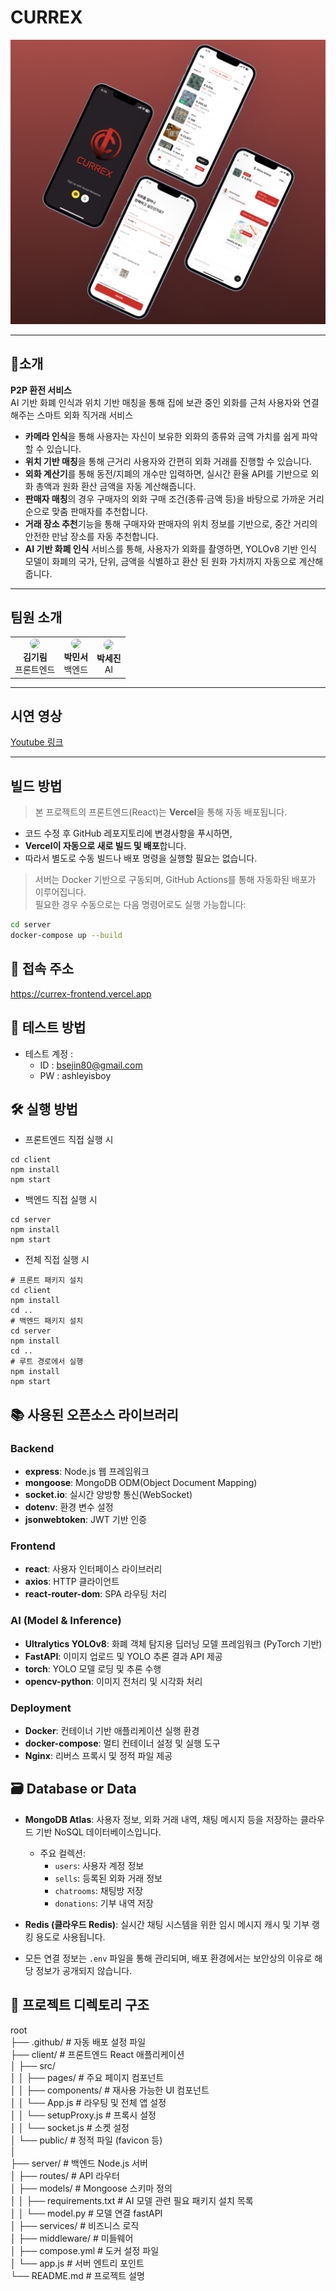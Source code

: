 # **CURREX**

<div align="center">
  <img src="https://github.com/Capstone-infinite-challenge/Currex/blob/main/Shot.png?raw=true" alt="CURREX Image" />
</div>

---

## **📜소개**

**P2P 환전 서비스**  
AI 기반 화폐 인식과 위치 기반 매칭을 통해 집에 보관 중인 외화를 근처 사용자와 연결해주는 스마트 외화 직거래 서비스

- **카메라 인식**을 통해 사용자는 자신이 보유한 외화의 종류와 금액 가치를 쉽게 파악할 수 있습니다.
- **위치 기반 매칭**을 통해 근거리 사용자와 간편히 외화 거래를 진행할 수 있습니다.
- **외화 계산기**를 통해 동전/지폐의 개수만 입력하면, 실시간 환율 API를 기반으로 외화 총액과 원화 환산 금액을 자동 계산해줍니다.
- **판매자 매칭**의 경우 구매자의 외화 구매 조건(종류·금액 등)을 바탕으로 가까운 거리 순으로 맞춤 판매자를 추천합니다.
- **거래 장소 추천**기능을 통해 구매자와 판매자의 위치 정보를 기반으로, 중간 거리의 안전한 만남 장소를 자동 추천합니다.
- **AI 기반 화폐 인식** 서비스를 통해, 사용자가 외화를 촬영하면, YOLOv8 기반 인식 모델이 화폐의 국가, 단위, 금액을 식별하고 환산 된 원화 가치까지 자동으로 계산해줍니다.
---


## **팀원 소개**

<div align="center">
 <table>
  <tr>
    <td align="center">
      <img src="https://avatars.githubusercontent.com/gilmeee" width="100px;" style="border-radius:50%"><br />
      <strong>김기림</strong><br />
      프론트엔드
    </td>
    <td align="center">
      <img src="https://avatars.githubusercontent.com/m2nsp" width="100px;" style="border-radius:50%"><br />
      <strong>박민서</strong><br />
      백엔드
    </td>
    <td align="center">
      <img src="https://avatars.githubusercontent.com/sejin-cpding" width="100px;" style="border-radius:50%"><br />
      <strong>박세진</strong><br />
      AI
    </td>
  </tr>
</table>
</div>

---

## **시연 영상**

[Youtube 링크](https://www.youtube.com/watch?v=Emd5smV7NlU&t=204s)

---

## 빌드 방법
> 본 프로젝트의 프론트엔드(React)는 **Vercel**을 통해 자동 배포됩니다.

- 코드 수정 후 GitHub 레포지토리에 변경사항을 푸시하면,
- **Vercel이 자동으로 새로 빌드 및 배포**합니다.
- 따라서 별도로 수동 빌드나 배포 명령을 실행할 필요는 없습니다.


> 서버는 Docker 기반으로 구동되며, GitHub Actions를 통해 자동화된 배포가 이루어집니다.  
> 필요한 경우 수동으로는 다음 명령어로도 실행 가능합니다:

```bash
cd server
docker-compose up --build
```

## 🔗 접속 주소
https://currex-frontend.vercel.app

## 🧪 테스트 방법
- 테스트 계정 : 
  - ID : bsejin80@gmail.com
  - PW : ashleyisboy

## **🛠 실행 방법**

- 프론트엔드 직접 실행 시
```
cd client
npm install
npm start     
```
- 백엔드 직접 실행 시
```
cd server
npm install
npm start
```
- 전체 직접 실행 시
```
# 프론트 패키지 설치
cd client
npm install
cd ..
# 백엔드 패키지 설치
cd server
npm install
cd ..
# 루트 경로에서 실행
npm install
npm start
```

## 📚 사용된 오픈소스 라이브러리
### Backend
- **express**: Node.js 웹 프레임워크
- **mongoose**: MongoDB ODM(Object Document Mapping)
- **socket.io**: 실시간 양방향 통신(WebSocket)
- **dotenv**: 환경 변수 설정
- **jsonwebtoken**: JWT 기반 인증

### Frontend
- **react**: 사용자 인터페이스 라이브러리
- **axios**: HTTP 클라이언트
- **react-router-dom**: SPA 라우팅 처리

### AI (Model & Inference)
- **Ultralytics YOLOv8**: 화폐 객체 탐지용 딥러닝 모델 프레임워크 (PyTorch 기반)
- **FastAPI**: 이미지 업로드 및 YOLO 추론 결과 API 제공
- **torch**: YOLO 모델 로딩 및 추론 수행
- **opencv-python**: 이미지 전처리 및 시각화 처리

### Deployment
- **Docker**: 컨테이너 기반 애플리케이션 실행 환경
- **docker-compose**: 멀티 컨테이너 설정 및 실행 도구
- **Nginx**: 리버스 프록시 및 정적 파일 제공

## 🗃 Database or Data 

- **MongoDB Atlas**: 사용자 정보, 외화 거래 내역, 채팅 메시지 등을 저장하는 클라우드 기반 NoSQL 데이터베이스입니다.
  - 주요 컬렉션:
    - `users`: 사용자 계정 정보
    - `sells`: 등록된 외화 거래 정보
    - `chatrooms`: 채팅방 저장
    - `donations`: 기부 내역 저장
- **Redis (클라우드 Redis)**: 실시간 채팅 시스템을 위한 임시 메시지 캐시 및 기부 랭킹 용도로 사용됩니다.

- 모든 연결 정보는 `.env` 파일을 통해 관리되며, 배포 환경에서는 보안상의 이유로 해당 정보가 공개되지 않습니다.


## 📁 프로젝트 디렉토리 구조
root</br>
├── .github/ # 자동 배포 설정 파일 </br>
├── client/ # 프론트엔드 React 애플리케이션 </br>
│ ├── src/ </br>
│ │ ├── pages/ # 주요 페이지 컴포넌트</br>
│ │ ├── components/ # 재사용 가능한 UI 컴포넌트</br>
│ │ └── App.js # 라우팅 및 전체 앱 설정</br>
│ │ └── setupProxy.js # 프록시 설정</br>
│ │ └── socket.js # 소켓 설정</br>
│ └── public/ # 정적 파일 (favicon 등)</br>
│</br>
├── server/ # 백엔드 Node.js 서버</br>
│ ├── routes/ # API 라우터</br>
│ ├── models/ # Mongoose 스키마 정의</br>
│ │ ├── requirements.txt # AI 모델 관련 필요 패키지 설치 목록</br>
│ │ └── model.py # 모델 연결 fastAPI</br>
│ ├── services/ # 비즈니스 로직</br>
│ ├── middleware/ # 미들웨어</br>
│ ├── compose.yml # 도커 설정 파일</br>
│ └── app.js # 서버 엔트리 포인트</br>
└── README.md # 프로젝트 설명</br>

